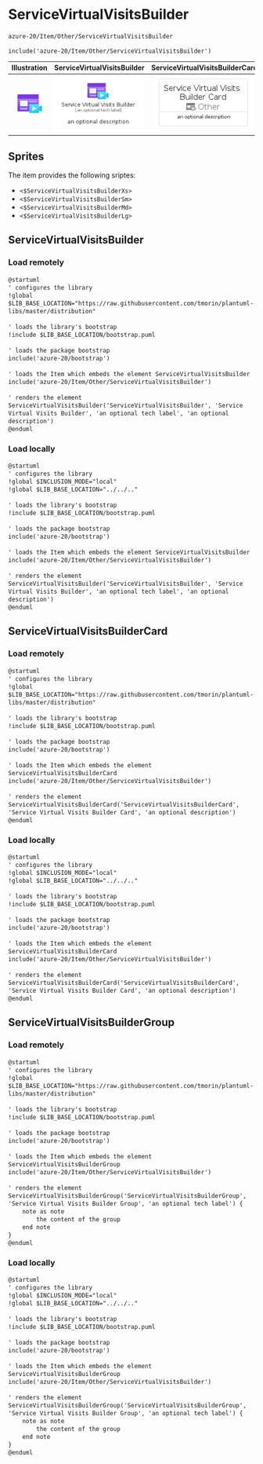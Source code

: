# ServiceVirtualVisitsBuilder


```text
azure-20/Item/Other/ServiceVirtualVisitsBuilder
```

```text
include('azure-20/Item/Other/ServiceVirtualVisitsBuilder')
```



| Illustration | ServiceVirtualVisitsBuilder | ServiceVirtualVisitsBuilderCard | ServiceVirtualVisitsBuilderGroup |
| :---: | :---: | :---: | :---: |
| ![illustration for Illustration](../../../azure-20/Item/Other/ServiceVirtualVisitsBuilder.png) | ![illustration for ServiceVirtualVisitsBuilder](../../../azure-20/Item/Other/ServiceVirtualVisitsBuilder.Local.png) | ![illustration for ServiceVirtualVisitsBuilderCard](../../../azure-20/Item/Other/ServiceVirtualVisitsBuilderCard.Local.png) | ![illustration for ServiceVirtualVisitsBuilderGroup](../../../azure-20/Item/Other/ServiceVirtualVisitsBuilderGroup.Local.png) |



## Sprites
The item provides the following sriptes:

- `<$ServiceVirtualVisitsBuilderXs>`
- `<$ServiceVirtualVisitsBuilderSm>`
- `<$ServiceVirtualVisitsBuilderMd>`
- `<$ServiceVirtualVisitsBuilderLg>`





## ServiceVirtualVisitsBuilder

### Load remotely
```plantuml
@startuml
' configures the library
!global $LIB_BASE_LOCATION="https://raw.githubusercontent.com/tmorin/plantuml-libs/master/distribution"

' loads the library's bootstrap
!include $LIB_BASE_LOCATION/bootstrap.puml

' loads the package bootstrap
include('azure-20/bootstrap')

' loads the Item which embeds the element ServiceVirtualVisitsBuilder
include('azure-20/Item/Other/ServiceVirtualVisitsBuilder')

' renders the element
ServiceVirtualVisitsBuilder('ServiceVirtualVisitsBuilder', 'Service Virtual Visits Builder', 'an optional tech label', 'an optional description')
@enduml
```

### Load locally
```plantuml
@startuml
' configures the library
!global $INCLUSION_MODE="local"
!global $LIB_BASE_LOCATION="../../.."

' loads the library's bootstrap
!include $LIB_BASE_LOCATION/bootstrap.puml

' loads the package bootstrap
include('azure-20/bootstrap')

' loads the Item which embeds the element ServiceVirtualVisitsBuilder
include('azure-20/Item/Other/ServiceVirtualVisitsBuilder')

' renders the element
ServiceVirtualVisitsBuilder('ServiceVirtualVisitsBuilder', 'Service Virtual Visits Builder', 'an optional tech label', 'an optional description')
@enduml
```

## ServiceVirtualVisitsBuilderCard

### Load remotely
```plantuml
@startuml
' configures the library
!global $LIB_BASE_LOCATION="https://raw.githubusercontent.com/tmorin/plantuml-libs/master/distribution"

' loads the library's bootstrap
!include $LIB_BASE_LOCATION/bootstrap.puml

' loads the package bootstrap
include('azure-20/bootstrap')

' loads the Item which embeds the element ServiceVirtualVisitsBuilderCard
include('azure-20/Item/Other/ServiceVirtualVisitsBuilder')

' renders the element
ServiceVirtualVisitsBuilderCard('ServiceVirtualVisitsBuilderCard', 'Service Virtual Visits Builder Card', 'an optional description')
@enduml
```

### Load locally
```plantuml
@startuml
' configures the library
!global $INCLUSION_MODE="local"
!global $LIB_BASE_LOCATION="../../.."

' loads the library's bootstrap
!include $LIB_BASE_LOCATION/bootstrap.puml

' loads the package bootstrap
include('azure-20/bootstrap')

' loads the Item which embeds the element ServiceVirtualVisitsBuilderCard
include('azure-20/Item/Other/ServiceVirtualVisitsBuilder')

' renders the element
ServiceVirtualVisitsBuilderCard('ServiceVirtualVisitsBuilderCard', 'Service Virtual Visits Builder Card', 'an optional description')
@enduml
```

## ServiceVirtualVisitsBuilderGroup

### Load remotely
```plantuml
@startuml
' configures the library
!global $LIB_BASE_LOCATION="https://raw.githubusercontent.com/tmorin/plantuml-libs/master/distribution"

' loads the library's bootstrap
!include $LIB_BASE_LOCATION/bootstrap.puml

' loads the package bootstrap
include('azure-20/bootstrap')

' loads the Item which embeds the element ServiceVirtualVisitsBuilderGroup
include('azure-20/Item/Other/ServiceVirtualVisitsBuilder')

' renders the element
ServiceVirtualVisitsBuilderGroup('ServiceVirtualVisitsBuilderGroup', 'Service Virtual Visits Builder Group', 'an optional tech label') {
    note as note
        the content of the group
    end note
}
@enduml
```

### Load locally
```plantuml
@startuml
' configures the library
!global $INCLUSION_MODE="local"
!global $LIB_BASE_LOCATION="../../.."

' loads the library's bootstrap
!include $LIB_BASE_LOCATION/bootstrap.puml

' loads the package bootstrap
include('azure-20/bootstrap')

' loads the Item which embeds the element ServiceVirtualVisitsBuilderGroup
include('azure-20/Item/Other/ServiceVirtualVisitsBuilder')

' renders the element
ServiceVirtualVisitsBuilderGroup('ServiceVirtualVisitsBuilderGroup', 'Service Virtual Visits Builder Group', 'an optional tech label') {
    note as note
        the content of the group
    end note
}
@enduml
```

